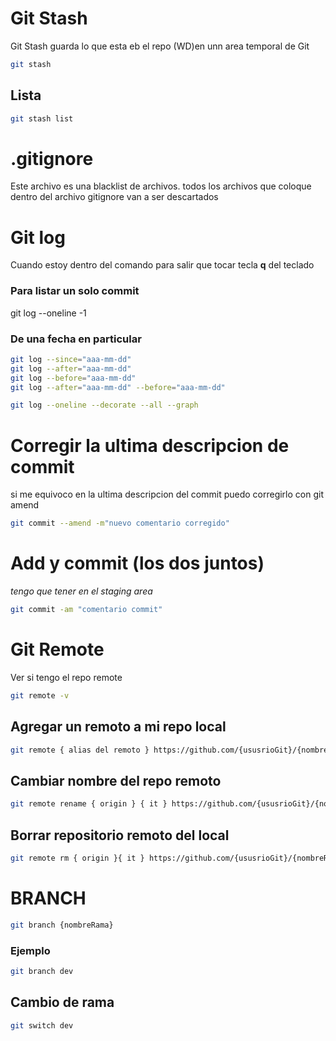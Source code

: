 # Git Stash
Git Stash guarda lo que esta eb el repo (WD)en unn area temporal de Git

```bash
git stash
```

## Lista 

```bash
git stash list
```

# .gitignore
Este archivo es una blacklist de archivos.
todos los archivos que coloque dentro del archivo gitignore van a ser descartados

# Git log
Cuando estoy dentro del comando para salir que tocar tecla **q** del teclado

### Para listar un solo commit
git log --oneline -1

### De una fecha en particular
```bash
git log --since="aaa-mm-dd"
git log --after="aaa-mm-dd"
git log --before="aaa-mm-dd"
git log --after="aaa-mm-dd" --before="aaa-mm-dd"
```

```bash
git log --oneline --decorate --all --graph
```

# Corregir la ultima descripcion de commit
si me equivoco en la ultima descripcion del commit puedo corregirlo con git amend

```bash
git commit --amend -m"nuevo comentario corregido"
```

# Add y commit (los dos juntos)
*tengo que tener en el staging area*

```bash
git commit -am "comentario commit"
```

# Git Remote
Ver si tengo el repo remote

```bash
git remote -v
```
## Agregar un remoto a mi repo local
```bash
git remote { alias del remoto } https://github.com/{ususrioGit}/{nombreRepo}
```
## Cambiar nombre del repo remoto
```bash
git remote rename { origin } { it } https://github.com/{ususrioGit}/{nombreRepo}
```
## Borrar repositorio remoto del local
```bash
git remote rm { origin }{ it } https://github.com/{ususrioGit}/{nombreRepo}
```

# BRANCH

```bash
git branch {nombreRama}
```

### Ejemplo
```bash
git branch dev
```

## Cambio de rama
```bash
git switch dev
```

